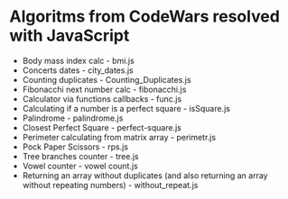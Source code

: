 # Algoritms from CodeWars resolved with JavaScript
<ul>
<li> Body mass index calc - bmi.js</li>
<li> Concerts dates - city_dates.js</li>
<li> Counting duplicates - Counting_Duplicates.js</li>
<li> Fibonacchi next number calc - fibonacchi.js</li>
<li> Calculator via functions callbacks - func.js</li>
<li> Calculating if a number is a perfect square - isSquare.js</li>
<li> Palindrome - palindrome.js</li>
<li> Closest Perfect Square - perfect-square.js</li>
<li> Perimeter calculating from matrix array - perimetr.js</li>
<li> Pock Paper Scissors - rps.js</li>
<li> Tree branches counter - tree.js</li>
<li> Vowel counter - vowel count.js</li>
<li> Returning an array without duplicates (and also returning an array without repeating numbers) - without_repeat.js</li>
</ul>
